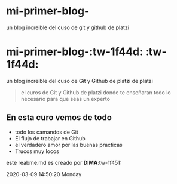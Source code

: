 # mi-primer-blog-
un blog increible del cuso de git y github de platzi
# mi-primer-blog-:tw-1f44d: :tw-1f44d:
un blog increible del cuso de Git y Github de platzi de platzi

>el curos de Git y Github de platzi donde te enseñaran todo lo necesario para que seas un experto 

## En esta curo vemos de todo
* todo los camandos de Git 
* El flujo de trabajar en Github
* el verdadero amor por las buenas practicas
* Trucos muy locos 

este reabme.md es creado por  **DIMA**:tw-1f451:

2020-03-09 14:50:20 Monday
